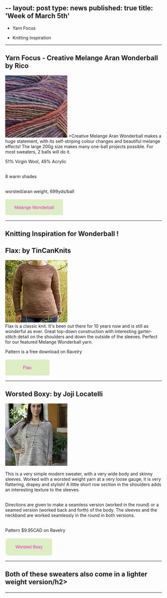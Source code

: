 --
layout: post
type: news
published: true
title: 'Week of March 5th'
---

-	Yarn Focus

- Knitting Inspiration

<hr />
<h2>Yarn Focus - Creative Melange Aran Wonderball by Rico</h2>

<p><a href="https://www.woolandsilkcoshop.com/products/creative-melange-aran-wonderball"><img src="/img/melange.jpg"></a> >Creative Melange Aran Wonderball makes a huge statement, with its self-striping colour changes and beautiful melange effects! The large 200g size makes many one-ball projects possible. For most sweaters, 2 balls will do it.

51% Virgin Wool, 49% Acrylic <br /><br />

8 warm shades<br /><br />

worsted/aran weight, 699yds/ball<br /><br />
<a href="https://www.woolandsilkcoshop.com/products/creative-melange-aran-wonderball"><img src="/img/btn_melange.jpg"></a>
</p>

<hr />
<h2>Knitting Inspiration for Wonderball !</h2>

<h2>Flax: by TinCanKnits</h2>
<p><a href="https://www.ravelry.com/patterns/library/flax"><img src="/img/flax.jpg"></a> <br />
Flax is a classic knit. It's been out there for 10 years now and is still as wonderful as ever. Great top-down construction with interesting garter-stitch detail on the shoulders and down the outside of the sleeves. Perfect for our featured Melange Wonderball yarn.

Pattern is a free download on Ravelry<br /><br />
 <a href="https://www.ravelry.com/patterns/library/flax"><img src="/img/btn_flax.jpg"></a></p>

<hr />
<h2> Worsted Boxy: by Joji Locatelli</h2>
<p><a href="https://www.ravelry.com/patterns/library/worsted-boxy"><img src="/img/boxy.jpg"></a> <br />

This is a very simple modern sweater, with a very wide body and skinny sleeves. Worked with a worsted weight yarn at a very loose gauge, it is very flattering, drapey and stylish! A little short row section in the shoulders adds an interesting texture to the sleeves.<br /><br />

Directions are given to make a seamless version (worked in the round) or a seamed version (worked back and forth) of the body. The sleeves and the neckband are worked seamlessly in the round in both versions.<br /><br />

Pattern $9.95CAD on Ravelry<br /><br />
 <a href="https://www.ravelry.com/patterns/library/worsted-boxy"><img src="/img/btn_boxy.jpg"></a></p>

 <hr />
     <h2>Both of these sweaters also come in a lighter weight version/h2>
  <hr />
